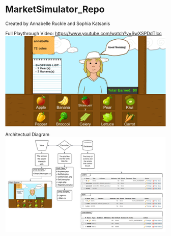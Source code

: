 # MarketSimulator_Repo
Created by Annabelle Ruckle and Sophia Katsanis

Full Playthrough Video: https://www.youtube.com/watch?v=SwXSPDdTlcc
![Diagram](https://github.com/SopapillaK/MarketSimulator_Repo/blob/main/View.png)

Architectual Diagram
![Diagram](https://github.com/SopapillaK/MarketSimulator_Repo/blob/main/MarketSimDiagram.png)
